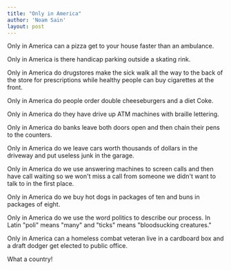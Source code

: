 ```yaml
---
title: "Only in America"
author: 'Noam Sain'
layout: post
---
```


Only in America can a pizza get to your house faster than an ambulance.

Only in America is there handicap parking outside a skating rink.

Only in America do drugstores make the sick walk all the way to the back of the store for prescriptions while healthy people can buy cigarettes at the front.

Only in America do people order double cheeseburgers and a diet Coke.

Only in America do they have drive up ATM machines with braille lettering.

Only in America do banks leave both doors open and then chain their pens to the counters.

Only in America do we leave cars worth thousands of dollars in the driveway and put useless junk in the garage.

Only in America do we use answering machines to screen calls and then have call waiting so we won't miss a call from someone we didn't want to talk to in the first place.

Only in America do we buy hot dogs in packages of ten and buns in packages of eight.

Only in America do we use the word politics to describe our process. In Latin "poli" means "many" and "ticks" means "bloodsucking creatures."

Only in America can a homeless combat veteran live in a cardboard box and a draft dodger get elected to public office.

What a country!

